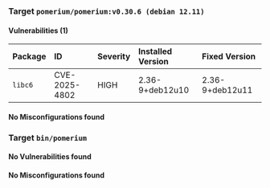
### Target `pomerium/pomerium:v0.30.6 (debian 12.11)`
#### Vulnerabilities (1)

| Package | ID | Severity | Installed Version | Fixed Version |
| :--- | :--- | :--- | :--- | :--- |
| `libc6` | CVE-2025-4802 | HIGH | 2.36-9+deb12u10 | 2.36-9+deb12u11 |
#### No Misconfigurations found
### Target `bin/pomerium`
#### No Vulnerabilities found
#### No Misconfigurations found
